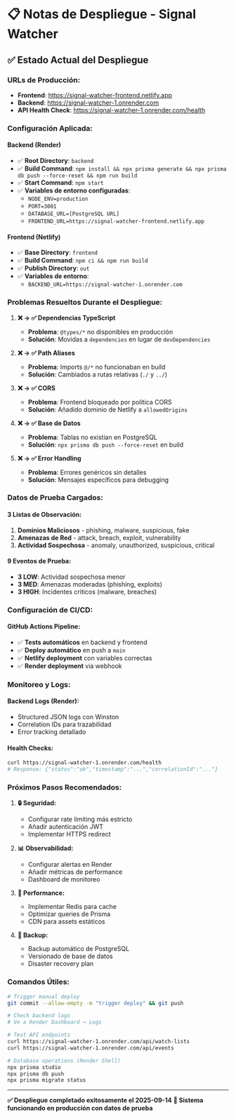 # 📋 Notas de Despliegue - Signal Watcher

## ✅ Estado Actual del Despliegue

### **URLs de Producción:**
- **Frontend**: https://signal-watcher-frontend.netlify.app
- **Backend**: https://signal-watcher-1.onrender.com
- **API Health Check**: https://signal-watcher-1.onrender.com/health

### **Configuración Aplicada:**

#### **Backend (Render)**
- ✅ **Root Directory**: `backend`
- ✅ **Build Command**: `npm install && npx prisma generate && npx prisma db push --force-reset && npm run build`
- ✅ **Start Command**: `npm start`
- ✅ **Variables de entorno configuradas**:
  - `NODE_ENV=production`
  - `PORT=3001`
  - `DATABASE_URL=[PostgreSQL URL]`
  - `FRONTEND_URL=https://signal-watcher-frontend.netlify.app`

#### **Frontend (Netlify)**
- ✅ **Base Directory**: `frontend`
- ✅ **Build Command**: `npm ci && npm run build`
- ✅ **Publish Directory**: `out`
- ✅ **Variables de entorno**:
  - `BACKEND_URL=https://signal-watcher-1.onrender.com`

### **Problemas Resueltos Durante el Despliegue:**

1. **❌ → ✅ Dependencias TypeScript**
   - **Problema**: `@types/*` no disponibles en producción
   - **Solución**: Movidas a `dependencies` en lugar de `devDependencies`

2. **❌ → ✅ Path Aliases**
   - **Problema**: Imports `@/*` no funcionaban en build
   - **Solución**: Cambiados a rutas relativas (`./` y `../`)

3. **❌ → ✅ CORS**
   - **Problema**: Frontend bloqueado por política CORS
   - **Solución**: Añadido dominio de Netlify a `allowedOrigins`

4. **❌ → ✅ Base de Datos**
   - **Problema**: Tablas no existían en PostgreSQL
   - **Solución**: `npx prisma db push --force-reset` en build

5. **❌ → ✅ Error Handling**
   - **Problema**: Errores genéricos sin detalles
   - **Solución**: Mensajes específicos para debugging

### **Datos de Prueba Cargados:**

#### **3 Listas de Observación:**
1. **Dominios Maliciosos** - phishing, malware, suspicious, fake
2. **Amenazas de Red** - attack, breach, exploit, vulnerability  
3. **Actividad Sospechosa** - anomaly, unauthorized, suspicious, critical

#### **9 Eventos de Prueba:**
- **3 LOW**: Actividad sospechosa menor
- **3 MED**: Amenazas moderadas (phishing, exploits)
- **3 HIGH**: Incidentes críticos (malware, breaches)

### **Configuración de CI/CD:**

#### **GitHub Actions Pipeline:**
- ✅ **Tests automáticos** en backend y frontend
- ✅ **Deploy automático** en push a `main`
- ✅ **Netlify deployment** con variables correctas
- ✅ **Render deployment** via webhook

### **Monitoreo y Logs:**

#### **Backend Logs (Render):**
- Structured JSON logs con Winston
- Correlation IDs para trazabilidad
- Error tracking detallado

#### **Health Checks:**
```bash
curl https://signal-watcher-1.onrender.com/health
# Response: {"status":"ok","timestamp":"...","correlationId":"..."}
```

### **Próximos Pasos Recomendados:**

1. **🔒 Seguridad:**
   - Configurar rate limiting más estricto
   - Añadir autenticación JWT
   - Implementar HTTPS redirect

2. **📊 Observabilidad:**
   - Configurar alertas en Render
   - Añadir métricas de performance
   - Dashboard de monitoreo

3. **🚀 Performance:**
   - Implementar Redis para cache
   - Optimizar queries de Prisma
   - CDN para assets estáticos

4. **🔄 Backup:**
   - Backup automático de PostgreSQL
   - Versionado de base de datos
   - Disaster recovery plan

### **Comandos Útiles:**

```bash
# Trigger manual deploy
git commit --allow-empty -m "trigger deploy" && git push

# Check backend logs
# Ve a Render Dashboard → Logs

# Test API endpoints
curl https://signal-watcher-1.onrender.com/api/watch-lists
curl https://signal-watcher-1.onrender.com/api/events

# Database operations (Render Shell)
npx prisma studio
npx prisma db push
npx prisma migrate status
```

---

**✅ Despliegue completado exitosamente el 2025-09-14**
**🎯 Sistema funcionando en producción con datos de prueba**